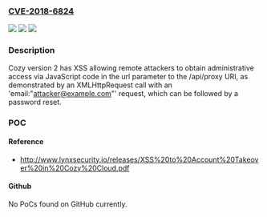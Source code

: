 ### [CVE-2018-6824](https://cve.mitre.org/cgi-bin/cvename.cgi?name=CVE-2018-6824)
![](https://img.shields.io/static/v1?label=Product&message=n%2Fa&color=blue)
![](https://img.shields.io/static/v1?label=Version&message=n%2Fa&color=blue)
![](https://img.shields.io/static/v1?label=Vulnerability&message=n%2Fa&color=brighgreen)

### Description

Cozy version 2 has XSS allowing remote attackers to obtain administrative access via JavaScript code in the url parameter to the /api/proxy URI, as demonstrated by an XMLHttpRequest call with an 'email:"attacker@example.com"' request, which can be followed by a password reset.

### POC

#### Reference
- http://www.lynxsecurity.io/releases/XSS%20to%20Account%20Takeover%20in%20Cozy%20Cloud.pdf

#### Github
No PoCs found on GitHub currently.


